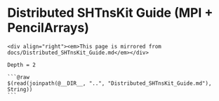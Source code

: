 # Distributed SHTnsKit Guide (MPI + PencilArrays)

```@raw html
<div align="right"><em>This page is mirrored from docs/Distributed_SHTnsKit_Guide.md</em></div>
```

```@contents
Depth = 2
```

````
```@raw
$(read(joinpath(@__DIR__, "..", "Distributed_SHTnsKit_Guide.md"), String))
```
````

